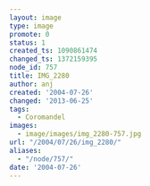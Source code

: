 ```yaml
---
layout: image
type: image
promote: 0
status: 1
created_ts: 1090861474
changed_ts: 1372159395
node_id: 757
title: IMG_2280
author: anj
created: '2004-07-26'
changed: '2013-06-25'
tags:
  - Coromandel
images:
  - image/images/img_2280-757.jpg
url: "/2004/07/26/img_2280/"
aliases:
  - "/node/757/"
date: '2004-07-26'
---
```


